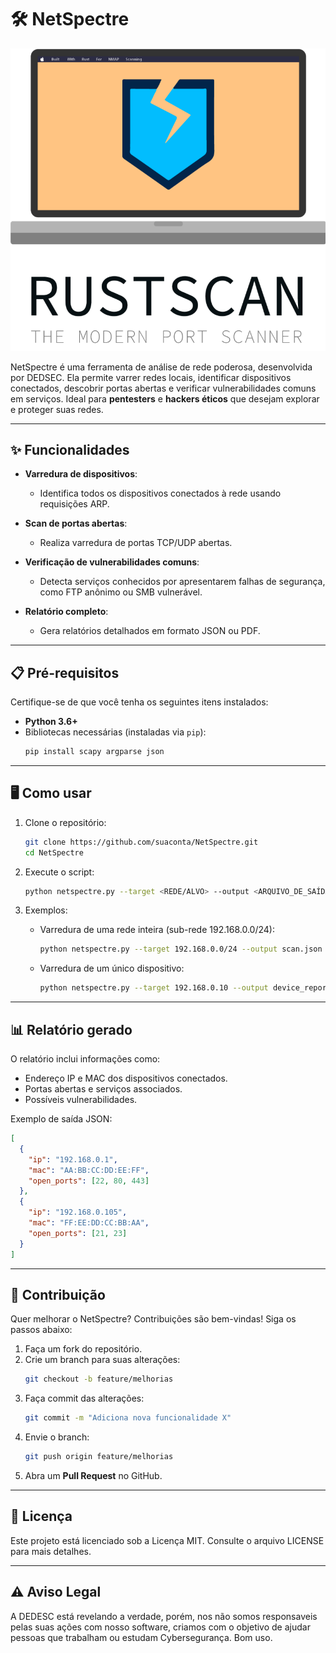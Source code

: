 # 🛠️ NetSpectre

![NetSpectre](assets/imagem/rustscan.png)

NetSpectre é uma ferramenta de análise de rede poderosa, desenvolvida por DEDSEC. Ela permite varrer redes locais, identificar dispositivos conectados, descobrir portas abertas e verificar vulnerabilidades comuns em serviços. Ideal para **pentesters** e **hackers éticos** que desejam explorar e proteger suas redes.

---

## ✨ **Funcionalidades**

- **Varredura de dispositivos**:
  - Identifica todos os dispositivos conectados à rede usando requisições ARP.

- **Scan de portas abertas**:
  - Realiza varredura de portas TCP/UDP abertas.

- **Verificação de vulnerabilidades comuns**:
  - Detecta serviços conhecidos por apresentarem falhas de segurança, como FTP anônimo ou SMB vulnerável.

- **Relatório completo**:
  - Gera relatórios detalhados em formato JSON ou PDF.

---

## 📋 **Pré-requisitos**

Certifique-se de que você tenha os seguintes itens instalados:

- **Python 3.6+**
- Bibliotecas necessárias (instaladas via `pip`):
  ```bash
  pip install scapy argparse json
  ```

---

## 🖥️ **Como usar**

1. Clone o repositório:
   ```bash
   git clone https://github.com/suaconta/NetSpectre.git
   cd NetSpectre
   ```

2. Execute o script:
   ```bash
   python netspectre.py --target <REDE/ALVO> --output <ARQUIVO_DE_SAÍDA>
   ```

3. Exemplos:
   - Varredura de uma rede inteira (sub-rede 192.168.0.0/24):
     ```bash
     python netspectre.py --target 192.168.0.0/24 --output scan.json
     ```
   - Varredura de um único dispositivo:
     ```bash
     python netspectre.py --target 192.168.0.10 --output device_report.json
     ```

---

## 📊 **Relatório gerado**

O relatório inclui informações como:

- Endereço IP e MAC dos dispositivos conectados.
- Portas abertas e serviços associados.
- Possíveis vulnerabilidades.

Exemplo de saída JSON:
```json
[
  {
    "ip": "192.168.0.1",
    "mac": "AA:BB:CC:DD:EE:FF",
    "open_ports": [22, 80, 443]
  },
  {
    "ip": "192.168.0.105",
    "mac": "FF:EE:DD:CC:BB:AA",
    "open_ports": [21, 23]
  }
]
```

---

## 🤝 **Contribuição**

Quer melhorar o NetSpectre? Contribuições são bem-vindas! Siga os passos abaixo:

1. Faça um fork do repositório.
2. Crie um branch para suas alterações:
   ```bash
   git checkout -b feature/melhorias
   ```
3. Faça commit das alterações:
   ```bash
   git commit -m "Adiciona nova funcionalidade X"
   ```
4. Envie o branch:
   ```bash
   git push origin feature/melhorias
   ```
5. Abra um **Pull Request** no GitHub.

---

## 📜 **Licença**

Este projeto está licenciado sob a Licença MIT. Consulte o arquivo LICENSE para mais detalhes.

---

## ⚠️ **Aviso Legal**

A DEDESC está revelando a verdade, porém, nos não somos responsaveis pelas suas ações com nosso software, criamos com o objetivo de ajudar pessoas que trabalham ou estudam Cybersegurança. Bom uso.
